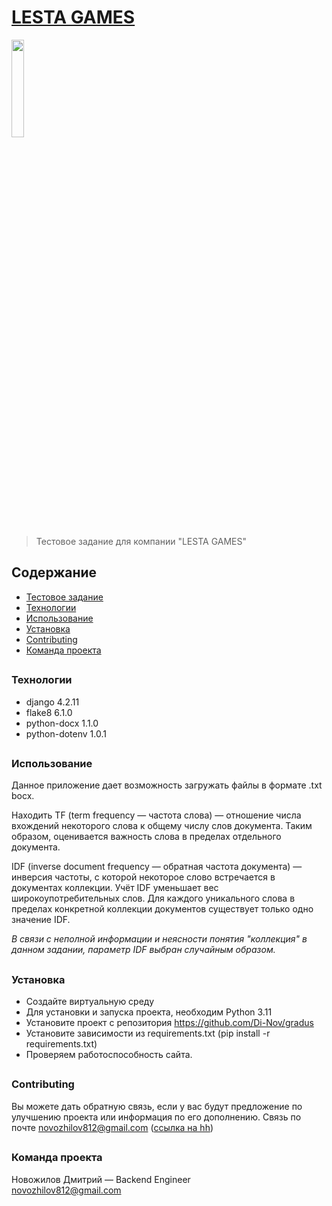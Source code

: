 # [LESTA GAMES](https://nn.hh.ru/employer-logo/5632517.png "ссылка на ВК")

<img src="https://nn.hh.ru/employer-logo/5632517.png" style="object-fit: cover; width:20%;" >

> Тестовое задание для компании "LESTA GAMES"

## Содержание

* [Тестовое задание](#teh)
* [Технологии](#teh)
* [Использование](#use)
* [Установка](#t)
* [Contributing](#contr)
* [Команда проекта](#team)

## <h3 id="teh">Технологии</h3>

+ django 4.2.11
+ flake8 6.1.0
+ python-docx 1.1.0
+ python-dotenv 1.0.1

## <h3 id="use">Использование</h3>

Данное приложение дает возможность загружать файлы в формате .txt bocx.

Находить TF (term frequency — частота слова) — отношение числа вхождений некоторого слова к общему числу слов документа.
Таким образом, оценивается важность слова в пределах отдельного документа.

IDF (inverse document frequency — обратная частота документа) — инверсия частоты, с которой некоторое слово встречается
в документах коллекции. Учёт IDF уменьшает вес широкоупотребительных слов. Для каждого уникального слова в пределах
конкретной коллекции документов существует только одно значение IDF.

*В связи с неполной информации и неясности понятия "коллекция" в данном задании, параметр IDF выбран случайным образом.*

## <h3 id="t">Установка</h3>

* Создайте виртуальную среду
* Для установки и запуска проекта, необходим Python 3.11
* Установите проект с репозитория https://github.com/Di-Nov/gradus
* Установите зависимости из requirements.txt (pip install -r requirements.txt)
* Проверяем работоспособность сайта.

## <h3 id="contr">Contributing</h3>

Вы можете дать обратную связь, если у вас будут предложение по улучшению проекта или информация по его дополнению.
Связь по почте novozhilov812@gmail.com ([ссылка на hh](https://spb.hh.ru/resume/470b7c08ff0be7838d0039ed1f594f75313234 "ссылка на HH"))

## <h3 id="team">Команда проекта</h3>

Новожилов Дмитрий — Backend Engineer <br>
novozhilov812@gmail.com
